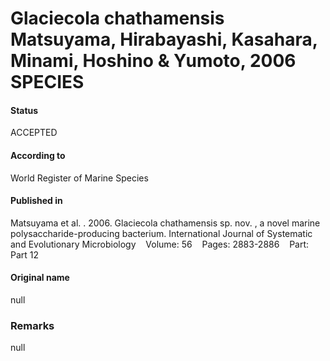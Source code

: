 # Glaciecola chathamensis Matsuyama, Hirabayashi, Kasahara, Minami, Hoshino & Yumoto, 2006 SPECIES

#### Status
ACCEPTED

#### According to
World Register of Marine Species

#### Published in
Matsuyama et al. . 2006. Glaciecola chathamensis sp. nov. , a novel marine polysaccharide-producing bacterium. International Journal of Systematic and Evolutionary Microbiology    Volume: 56    Pages: 2883-2886    Part: Part 12

#### Original name
null

### Remarks
null